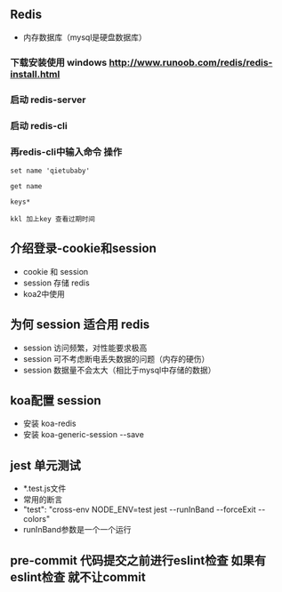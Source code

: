 ## Redis
- 内存数据库（mysql是硬盘数据库）

### 下载安装使用 windows http://www.runoob.com/redis/redis-install.html

### 启动 redis-server
### 启动 redis-cli

### 再redis-cli中输入命令 操作 
```
set name 'qietubaby'

get name

keys*

kkl 加上key 查看过期时间

```

## 介绍登录-cookie和session
- cookie 和 session
- session 存储 redis
- koa2中使用
  
## 为何 session 适合用 redis
- session 访问频繁，对性能要求极高
- session 可不考虑断电丢失数据的问题（内存的硬伤）
- session 数据量不会太大（相比于mysql中存储的数据）

## koa配置 session
- 安装 koa-redis
- 安装 koa-generic-session --save
  
## jest 单元测试
- *.test.js文件
- 常用的断言
- "test": "cross-env NODE_ENV=test jest --runInBand --forceExit --colors"
- runInBand参数是一个一个运行
  
## pre-commit 代码提交之前进行eslint检查 如果有eslint检查 就不让commit




